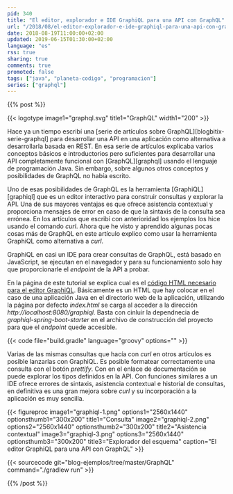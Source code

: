 ```yaml
---
pid: 340
title: "El editor, explorador e IDE GraphiQL para una API con GraphQL"
url: "/2018/08/el-editor-explorador-e-ide-graphiql-para-una-api-con-graphql/"
date: 2018-08-19T11:00:00+02:00
updated: 2019-06-15T01:30:00+02:00
language: "es"
rss: true
sharing: true
comments: true
promoted: false
tags: ["java", "planeta-codigo", "programacion"]
series: ["graphql"]
---
```


{{% post %}}

{{< logotype image1="graphql.svg" title1="GraphQL" width1="200" >}}

Hace ya un tiempo escribí una [serie de artículos sobre GraphQL][blogbitix-serie-graphql] para desarrollar una API en una aplicación como alternativa a desarrollarla basada en REST. En esa serie de artículos explicaba varios conceptos básicos e introductorios pero suficientes para desarrollar una API completamente funcional con [GraphQL][graphql] usando el lenguaje de programación Java. Sin embargo, sobre algunos otros conceptos y posibilidades de GraphQL no había escrito.

Uno de esas posibilidades de GraphQL es la herramienta [GraphiQL][graphiql] que es un editor interactivo para construir consultas y explorar la API. Una de sus mayores ventajas es que ofrece asistencia contextual y proporciona mensajes de error en caso de que la sintaxis de la consulta sea errónea. En los artículos que escribí con anterioridad los ejemplos los hice usando el comando _curl_. Ahora que he visto y aprendido algunas pocas cosas más de GraphQL en este artículo explico como usar la herramienta GraphiQL como alternativa a _curl_.

GraphiQL en casi un IDE para crear consultas de GraphQL, está basado en JavaScript, se ejecutan en el navegador y para su funcionamiento solo hay que proporcionarle el _endpoint_ de la API a probar.

En la página de este tutorial se explica cual es el [código HTML necesario para el editor GraphiQL](https://www.howtographql.com/graphql-java/2-queries/). Básicamente es un HTML que hay colocar en el caso de una aplicación Java en el directorio web de la aplicación, utilizando la página por defecto _index.html_ se carga al acceder a la dirección _http\://localhost:8080/graphiql_. Basta con cinluir la dependnecia de _graphiql-spring-boot-starter_ en el archivo de construcción del proyecto para que el _endpoint_ quede accesible.

{{< code file="build.gradle" language="groovy" options="" >}}

Varias de las mismas consultas que hacía con _curl_ en otros artículos es posible lanzarlas con GraphiQL. Es posible formatear correctamente una consulta con el botón _prettify_. Con en el enlace de documentación se puede explorar los tipos definidos en la API. Con funciones similares a un IDE ofrece errores de sintaxis, asistencia contextual e historial de consultas, en definitiva es una gran mejora sobre _curl_ y su incorporación a la aplicación es muy sencilla.

{{< figureproc
    image1="graphiql-1.png" options1="2560x1440" optionsthumb1="300x200" title1="Consulta"
    image2="graphiql-2.png" options2="2560x1440" optionsthumb2="300x200" title2="Asistencia contextual"
    image3="graphiql-3.png" options3="2560x1440" optionsthumb3="300x200" title3="Explorador del esquema"
    caption="El editor GraphiQL para una API con GraphQL" >}}

{{< sourcecode git="blog-ejemplos/tree/master/GraphQL" command="./gradlew run" >}}

{{% /post %}}

